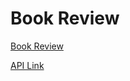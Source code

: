 # Book Review

[Book Review](https://brainhive.notion.site/Book-review-757b92503c7848bd8063a27eed6c9f7d)

[API Link](https://ibdb.k8s.ingmg.com/api/health)
